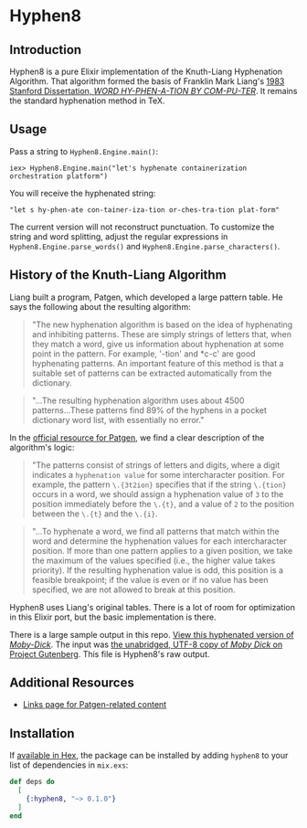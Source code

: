 # Hyphen8

## Introduction

Hyphen8 is a pure Elixir implementation of the Knuth-Liang Hyphenation Algorithm. That algorithm formed the basis of Franklin Mark Liang's [1983 Stanford Dissertation, _WORD HY-PHEN-A-TION BY COM-PU-TER_](http://www.tug.org/docs/liang/liang-thesis.pdf). It remains the standard hyphenation method in TeX.

## Usage

Pass a string to `Hyphen8.Engine.main()`:

```command
iex> Hyphen8.Engine.main("let's hyphenate containerization orchestration platform")
```

You will receive the hyphenated string:

```
"let s hy-phen-ate con-tainer-iza-tion or-ches-tra-tion plat-form"
```

The current version will not reconstruct punctuation. To customize the string and word splitting, adjust the regular expressions in `Hyphen8.Engine.parse_words()` and `Hyphen8.Engine.parse_characters()`.

## History of the Knuth-Liang Algorithm

Liang built a program, Patgen, which developed a large pattern table. He says the following about the resulting algorithm:

> "The new hyphenation algorithm is based on the idea of hyphenating and inhibiting patterns. These are simply strings of letters that, when they match a word, give us information about hyphenation at some point in the pattern. For example, '-tion' and *c-c' are good hyphenating patterns. An important feature of this method is that a suitable set of patterns can be extracted automatically from the dictionary.

>"...The resulting hyphenation algorithm uses about 4500 patterns...These patterns find 89% of the hyphens in a pocket dictionary word list, with essentially no error."

In the [official resource for Patgen](https://www.tug.org/texlive/devsrc/Build/source/texk/web2c/patgen.web), we find a clear description of the algorithm's logic:

>"The patterns consist of strings of letters and digits, where a digit indicates a `hyphenation value` for some intercharacter position.  For example, the pattern `\.{3t2ion}` specifies that if the string `\.{tion}` occurs in a word, we should assign a hyphenation value of `3` to the position immediately before the `\.{t}`, and a value of `2` to the position between the `\.{t}` and the `\.{i}`.

>"...To hyphenate a word, we find all patterns that match within the word and determine the hyphenation values for each intercharacter position.  If more than one pattern applies to a given position, we take the maximum of the values specified (i.e., the higher value takes priority).  If the resulting hyphenation value is odd, this position is a feasible breakpoint; if the value is even or if no value has been specified, we are not allowed to break at this position.

Hyphen8 uses Liang's original tables. There is a lot of room for optimization in this Elixir port, but the basic implementation is there.

There is a large sample output in this repo. [View this hyphenated version of _Moby-Dick_](https://github.com/zuchka/hyphen8/blob/main/moby-dick-hyphenated.txt). The input was [the unabridged, UTF-8 copy of _Moby Dick_ on Project Gutenberg](http://www.gutenberg.org/files/2701/2701-0.txt). This file is Hyphen8's raw output.

## Additional Resources

- [Links page for Patgen-related content](https://www.tug.org/docs/liang/)

## Installation

If [available in Hex](https://hex.pm/docs/publish), the package can be installed
by adding `hyphen8` to your list of dependencies in `mix.exs`:

```elixir
def deps do
  [
    {:hyphen8, "~> 0.1.0"}
  ]
end
```
